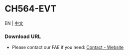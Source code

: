 # CH564-EVT

EN | [中文](README_zh.md)

### Download URL

- Please contact our FAE if you need: [Contact - Website](https://www.wch-ic.com/services/technical_support.html#tech-tel)
